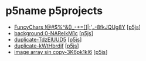 # p5name p5projects

- [FuncyChars \!@\#$%^&()\_-+=\[\]\|;',.-8fkJQUg8Y](./p5projects/FuncyChars%20!%40%23%24%25%5E%26()_-%2B%3D%5B%5D%7C%3B'%2C.-8fkJQUg8Y) [[p5js](https://editor.p5js.org/p5name/sketches/8fkJQUg8Y)]
- [background 0-NAReIkM1c](./p5projects/background%200-NAReIkM1c) [[p5js](https://editor.p5js.org/p5name/sketches/NAReIkM1c)]
- [duplicate-TdzEIUUD5](./p5projects/duplicate-TdzEIUUD5) [[p5js](https://editor.p5js.org/p5name/sketches/TdzEIUUD5)]
- [duplicate-kWtHbrdjf](./p5projects/duplicate-kWtHbrdjf) [[p5js](https://editor.p5js.org/p5name/sketches/kWtHbrdjf)]
- [image array sin copy-3K6pk1kI6](./p5projects/image%20array%20sin%20copy-3K6pk1kI6) [[p5js](https://editor.p5js.org/p5name/sketches/3K6pk1kI6)]